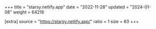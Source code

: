 +++
title = "starsy.netlify.app"
date = "2022-11-28"
updated = "2024-01-08"
weight = 64216

[extra]
source = "https://starsy.netlify.app/"
ratio = 1
size = 63
+++
